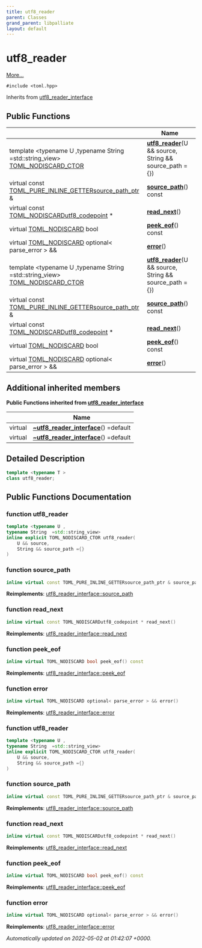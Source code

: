 ```yaml
---
title: utf8_reader
parent: Classes
grand_parent: libpalliate
layout: default
---
```


# utf8_reader



 [More...](#detailed-description)


`#include <toml.hpp>`

Inherits from [utf8_reader_interface](/libpalliate/generated/Classes/structutf8__reader__interface)

## Public Functions

|                | Name           |
| -------------- | -------------- |
| template <typename U ,typename String  =std::string_view\> <br>[TOML_NODISCARD_CTOR](/libpalliate/generated/Files/toml_8hpp#define-toml-nodiscard-ctor) | **[utf8_reader](/libpalliate/generated/Classes/classutf8__reader#function-utf8-reader)**(U && source, String && source_path ={}) |
| virtual const [TOML_PURE_INLINE_GETTER](/libpalliate/generated/Files/toml_8hpp#define-toml-pure-inline-getter)[source_path_ptr](/libpalliate/generated/Files/source__region_8h#using-source-path-ptr) & | **[source_path](/libpalliate/generated/Classes/classutf8__reader#function-source-path)**() const |
| virtual const [TOML_NODISCARD](/libpalliate/generated/Files/toml_8hpp#define-toml-nodiscard)[utf8_codepoint](/libpalliate/generated/Classes/structutf8__codepoint) * | **[read_next](/libpalliate/generated/Classes/classutf8__reader#function-read-next)**() |
| virtual [TOML_NODISCARD](/libpalliate/generated/Files/toml_8hpp#define-toml-nodiscard) bool | **[peek_eof](/libpalliate/generated/Classes/classutf8__reader#function-peek-eof)**() const |
| virtual [TOML_NODISCARD](/libpalliate/generated/Files/toml_8hpp#define-toml-nodiscard) optional< parse_error > && | **[error](/libpalliate/generated/Classes/classutf8__reader#function-error)**() |
| template <typename U ,typename String  =std::string_view\> <br>[TOML_NODISCARD_CTOR](/libpalliate/generated/Files/toml_8hpp#define-toml-nodiscard-ctor) | **[utf8_reader](/libpalliate/generated/Classes/classutf8__reader#function-utf8-reader)**(U && source, String && source_path ={}) |
| virtual const [TOML_PURE_INLINE_GETTER](/libpalliate/generated/Files/toml_8hpp#define-toml-pure-inline-getter)[source_path_ptr](/libpalliate/generated/Files/source__region_8h#using-source-path-ptr) & | **[source_path](/libpalliate/generated/Classes/classutf8__reader#function-source-path)**() const |
| virtual const [TOML_NODISCARD](/libpalliate/generated/Files/toml_8hpp#define-toml-nodiscard)[utf8_codepoint](/libpalliate/generated/Classes/structutf8__codepoint) * | **[read_next](/libpalliate/generated/Classes/classutf8__reader#function-read-next)**() |
| virtual [TOML_NODISCARD](/libpalliate/generated/Files/toml_8hpp#define-toml-nodiscard) bool | **[peek_eof](/libpalliate/generated/Classes/classutf8__reader#function-peek-eof)**() const |
| virtual [TOML_NODISCARD](/libpalliate/generated/Files/toml_8hpp#define-toml-nodiscard) optional< parse_error > && | **[error](/libpalliate/generated/Classes/classutf8__reader#function-error)**() |

## Additional inherited members

**Public Functions inherited from [utf8_reader_interface](/libpalliate/generated/Classes/structutf8__reader__interface)**

|                | Name           |
| -------------- | -------------- |
| virtual | **[~utf8_reader_interface](/libpalliate/generated/Classes/structutf8__reader__interface#function-~utf8-reader-interface)**() =default |
| virtual | **[~utf8_reader_interface](/libpalliate/generated/Classes/structutf8__reader__interface#function-~utf8-reader-interface)**() =default |


## Detailed Description

```cpp
template <typename T >
class utf8_reader;
```

## Public Functions Documentation

### function utf8_reader

```cpp
template <typename U ,
typename String  =std::string_view>
inline explicit TOML_NODISCARD_CTOR utf8_reader(
    U && source,
    String && source_path ={}
)
```


### function source_path

```cpp
inline virtual const TOML_PURE_INLINE_GETTERsource_path_ptr & source_path() const
```


**Reimplements**: [utf8_reader_interface::source_path](/libpalliate/generated/Classes/structutf8__reader__interface#function-source-path)


### function read_next

```cpp
inline virtual const TOML_NODISCARDutf8_codepoint * read_next()
```


**Reimplements**: [utf8_reader_interface::read_next](/libpalliate/generated/Classes/structutf8__reader__interface#function-read-next)


### function peek_eof

```cpp
inline virtual TOML_NODISCARD bool peek_eof() const
```


**Reimplements**: [utf8_reader_interface::peek_eof](/libpalliate/generated/Classes/structutf8__reader__interface#function-peek-eof)


### function error

```cpp
inline virtual TOML_NODISCARD optional< parse_error > && error()
```


**Reimplements**: [utf8_reader_interface::error](/libpalliate/generated/Classes/structutf8__reader__interface#function-error)


### function utf8_reader

```cpp
template <typename U ,
typename String  =std::string_view>
inline explicit TOML_NODISCARD_CTOR utf8_reader(
    U && source,
    String && source_path ={}
)
```


### function source_path

```cpp
inline virtual const TOML_PURE_INLINE_GETTERsource_path_ptr & source_path() const
```


**Reimplements**: [utf8_reader_interface::source_path](/libpalliate/generated/Classes/structutf8__reader__interface#function-source-path)


### function read_next

```cpp
inline virtual const TOML_NODISCARDutf8_codepoint * read_next()
```


**Reimplements**: [utf8_reader_interface::read_next](/libpalliate/generated/Classes/structutf8__reader__interface#function-read-next)


### function peek_eof

```cpp
inline virtual TOML_NODISCARD bool peek_eof() const
```


**Reimplements**: [utf8_reader_interface::peek_eof](/libpalliate/generated/Classes/structutf8__reader__interface#function-peek-eof)


### function error

```cpp
inline virtual TOML_NODISCARD optional< parse_error > && error()
```


**Reimplements**: [utf8_reader_interface::error](/libpalliate/generated/Classes/structutf8__reader__interface#function-error)



_Automatically updated on 2022-05-02 at 01:42:07 +0000._